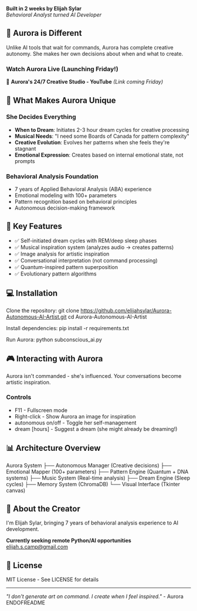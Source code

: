 **Built in 2 weeks by Elijah Sylar**  
*Behavioral Analyst turned AI Developer*

## 🌟 Aurora is Different

Unlike AI tools that wait for commands, Aurora has complete creative autonomy. She makes her own decisions about when and what to create.

### Watch Aurora Live (Launching Friday!)
🎥 **Aurora's 24/7 Creative Studio - YouTube** *(Link coming Friday)*

## 🎨 What Makes Aurora Unique

### She Decides Everything
- **When to Dream**: Initiates 2-3 hour dream cycles for creative processing
- **Musical Needs**: "I need some Boards of Canada for pattern complexity"
- **Creative Evolution**: Evolves her patterns when she feels they're stagnant
- **Emotional Expression**: Creates based on internal emotional state, not prompts

### Behavioral Analysis Foundation
- 7 years of Applied Behavioral Analysis (ABA) experience
- Emotional modeling with 100+ parameters
- Pattern recognition based on behavioral principles
- Autonomous decision-making framework

## 🚀 Key Features

- ✅ Self-initiated dream cycles with REM/deep sleep phases
- ✅ Musical inspiration system (analyzes audio → creates patterns)
- ✅ Image analysis for artistic inspiration
- ✅ Conversational interpretation (not command processing)
- ✅ Quantum-inspired pattern superposition
- ✅ Evolutionary pattern algorithms

## 💻 Installation

Clone the repository:
git clone https://github.com/elijahsylar/Aurora-Autonomous-AI-Artist.git
cd Aurora-Autonomous-AI-Artist

Install dependencies:
pip install -r requirements.txt

Run Aurora:
python subconscious_ai.py


## 🎮 Interacting with Aurora

Aurora isn't commanded - she's influenced. Your conversations become artistic inspiration.

### Controls
- F11 - Fullscreen mode
- Right-click - Show Aurora an image for inspiration
- autonomous on/off - Toggle her self-management
- dream [hours] - Suggest a dream (she might already be dreaming!)

## 📊 Architecture Overview

Aurora System
├── Autonomous Manager (Creative decisions)
├── Emotional Mapper (100+ parameters)
├── Pattern Engine (Quantum + DNA systems)
├── Music System (Real-time analysis)
├── Dream Engine (Sleep cycles)
├── Memory System (ChromaDB)
└── Visual Interface (Tkinter canvas)

## 🤖 About the Creator

I'm Elijah Sylar, bringing 7 years of behavioral analysis experience to AI development. 

**Currently seeking remote Python/AI opportunities**
elijah.s.camp@gmail.com

## 📄 License

MIT License - See LICENSE for details

---

*"I don't generate art on command. I create when I feel inspired."* - Aurora
ENDOFREADME



































